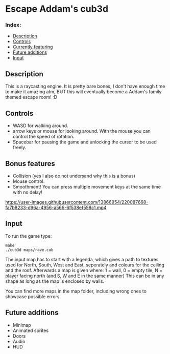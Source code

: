 # Escape Addam's cub3d

### Index:

+ [Description](#description) 
+ [Controls](#controls) 
+ [Currently featuring](#currently-featuring)
+ [Future additions](#future-additions)
+ [Input](#input)

## Description
This is a raycasting engine. It is pretty bare bones, I don't have enough time to make it amazing atm,
BUT this will eventually become a Addam's family themed escape room! :D


## Controls
- WASD for walking around.
- arrow keys or mouse for looking around. With the mouse you can control the speed of rotation.
- Spacebar for pausing the game and unlocking the cursor to be used freely.


## Bonus features
- Collision (yes I also do not undersand why this is a bonus)
- Mouse control.
- Smoothment! You can press multiple movement keys at the same time with no delay!

https://user-images.githubusercontent.com/13866954/220087668-fa7b8233-d96a-4956-a566-6f538ef558c1.mp4

## Input
To run the game type: 
```
make
./cub3d maps/rave.cub
``` 

The input map has to start with a legenda, which gives a path to textures used for North, South, West and East, seperately 
and colours for the ceiling and the roof.
Afterwards a map is given where: 1 = wall, 0 = empty tile, N = player facing north (and S, W and E in the same manner)
This can be in any shape as long as the map is enclosed by walls.

You can find more maps in the map folder, including wrong ones to showcase possible errors.

## Future additions
- Minimap
- Animated sprites
- Doors
- Audio
- HUD
